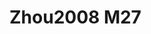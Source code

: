 # Zhou2008 M27
<a name="material" />
<script type="application/ld+json">

  {
    "@context": "https://schema.org/",
    "@type": "ChemicalSubstance",
    "http://purl.org/dc/terms/conformsTo":
      {
        "@type": "CreativeWork",
        "@id": "https://bioschemas.org/profiles/ChemicalSubstance/0.4-RELEASE/"
      },
    "@id": "https://egonw.github.io/nanowiki/nanowiki239.html#material",
    "name": "Zhou2008 M27",
    "sameAs: "http://127.0.0.1/mediawiki/index.php/Special:URIResolver/Zhou2008_M27"
  }
</script>

